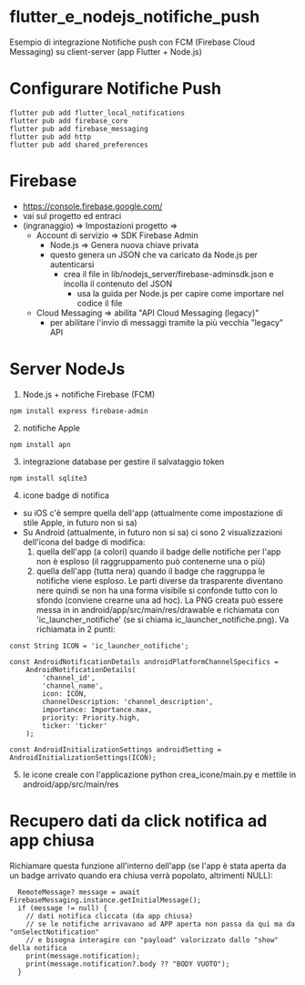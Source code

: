 # flutter_e_nodejs_notifiche_push
Esempio di integrazione Notifiche push con FCM (Firebase Cloud Messaging) su client-server (app Flutter + Node.js)

# Configurare Notifiche Push
```
flutter pub add flutter_local_notifications
flutter pub add firebase_core
flutter pub add firebase_messaging
flutter pub add http
flutter pub add shared_preferences
```

# Firebase
- https://console.firebase.google.com/
- vai sul progetto ed entraci
- (ingranaggio) => Impostazioni progetto =>
  - Account di servizio => SDK Firebase Admin
    - Node.js => Genera nuova chiave privata
    - questo genera un JSON che va caricato da Node.js per autenticarsi
      - crea il file in  lib/nodejs_server/firebase-adminsdk.json  e incolla il contenuto del JSON
        - usa la guida per Node.js per capire come importare nel codice il file
  - Cloud Messaging => abilita "API Cloud Messaging (legacy)"
    - per abilitare l'invio di messaggi tramite la più vecchia "legacy" API

# Server NodeJs
1. Node.js + notifiche Firebase (FCM)
```
npm install express firebase-admin
```
2. notifiche Apple
```
npm install apn
```
3. integrazione database per gestire il salvataggio token
```
npm install sqlite3
```
4. icone badge di notifica
  - su iOS c'è sempre quella dell'app (attualmente come impostazione di stile Apple, in futuro non si sa)
  - Su Android (attualmente, in futuro non si sa) ci sono 2 visualizzazioni dell'icona del badge di modifica:
    1. quella dell'app (a colori) quando il badge delle notifiche per
       l'app non è esploso (il raggruppamento può contenerne una o più)
    2. quella dell'app (tutta nera) quando il badge che raggruppa le notifiche
       viene esploso. Le parti diverse da trasparente diventano nere quindi se non
       ha una forma visibile si confonde tutto con lo sfondo (conviene crearne una ad hoc).
       La PNG creata può essere messa in in android/app/src/main/res/drawable e richiamata
       con 'ic_launcher_notifiche' (se si chiama ic_launcher_notifiche.png).
       Va richiamata in 2 punti:
```
const String ICON = 'ic_launcher_notifiche';

const AndroidNotificationDetails androidPlatformChannelSpecifics =
    AndroidNotificationDetails(
        'channel_id',
        'channel_name',
        icon: ICON,
        channelDescription: 'channel_description',
        importance: Importance.max,
        priority: Priority.high,
        ticker: 'ticker'
    );
    
const AndroidInitializationSettings androidSetting = AndroidInitializationSettings(ICON);
```
5. le icone creale con l'applicazione python crea_icone/main.py e mettile in android/app/src/main/res

# Recupero dati da click notifica ad app chiusa
Richiamare questa funzione all'interno dell'app (se l'app è stata aperta
da un badge arrivato quando era chiusa verrà popolato, altrimenti NULL):
```
  RemoteMessage? message = await FirebaseMessaging.instance.getInitialMessage();
  if (message != null) {
    // dati notifica cliccata (da app chiusa)
    // se le notifiche arrivavano ad APP aperta non passa da qui ma da "onSelectNotification"
    // e bisogna interagire con "payload" valorizzato dallo "show" della notifica
    print(message.notification);
    print(message.notification?.body ?? "BODY VUOTO");
  }
```